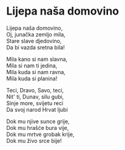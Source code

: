 # Lijepa naša domovino

Lijepa naša domovino,  
Oj, junačka zemljo mila,  
Stare slave djedovino,  
Da bi vazda sretna bila!

Mila kano si nam slavna,  
Mila si nam ti jedina,  
Mila kuda si nam ravna,  
Mila kuda si planina!

Teci, Dravo, Savo, teci,  
Nit' ti, Dunav, silu gubi,  
Sinje more, svijetu reci  
Da svoj narod Hrvat ljubi

Dok mu njive sunce grije,  
Dok mu hrašće bura vije,  
Dok mu mrtve grobak krije,  
Dok mu živo srce bije!
